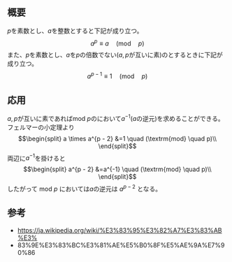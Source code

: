 

## 概要
$p$を素数とし、$a$を整数とすると下記が成り立つ。
$$
a^p \equiv a \quad (\textrm{mod} \quad p)
$$
また、$p$を素数とし、$a$を$p$の倍数でない($a, p$が互いに素)のとするときに下記が成り立つ。
$$
a^{p - 1} \equiv 1 \quad (\textrm{mod} \quad p)
$$

## 応用
$a, p$が互いに素であればmod $p$のにおいて$a^{-1}$($a$の逆元)を求めることができる。
フェルマーの小定理より
$$\begin{split}
a \times a^{p - 2} &=1 \quad (\textrm{mod} \quad p)\\
\end{split}$$
両辺に$a^{-1}$を掛けると
$$\begin{split}
a^{p - 2} &=a^{-1} \quad (\textrm{mod} \quad p)\\
\end{split}$$
したがって mod $p$ においては$a$の逆元は $a^{p-2}$ となる。

## 参考
- https://ja.wikipedia.org/wiki/%E3%83%95%E3%82%A7%E3%83%AB%E3%
- 83%9E%E3%83%BC%E3%81%AE%E5%B0%8F%E5%AE%9A%E7%90%86